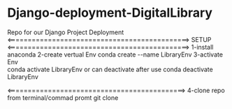 # Django-deployment-DigitalLibrary
Repo for our Django Project Deployment  
<=============================================>
                SETUP
<=============================================>
1-install anaconda
2-create vertual Env 
  conda create --name LibraryEnv
3-activate Env  
 conda activate LibraryEnv
 or can deactivate after use
 conda deactivate LibraryEnv

<============================================>
4-clone repo from terminal/commad promt
git clone 
